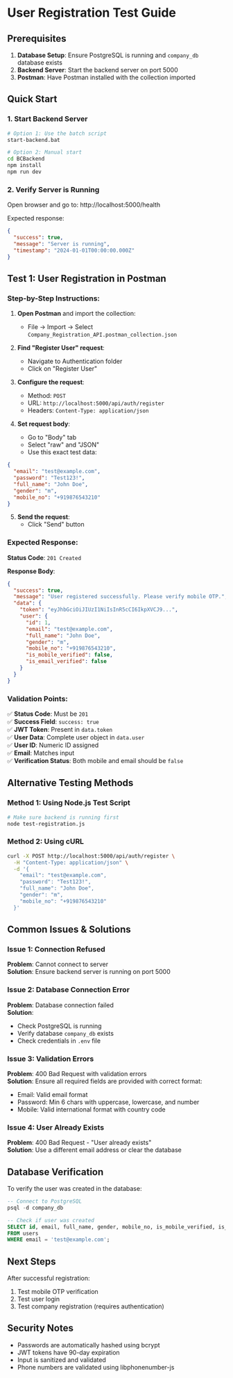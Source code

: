 # User Registration Test Guide

## Prerequisites

1. **Database Setup**: Ensure PostgreSQL is running and `company_db` database exists
2. **Backend Server**: Start the backend server on port 5000
3. **Postman**: Have Postman installed with the collection imported

## Quick Start

### 1. Start Backend Server
```bash
# Option 1: Use the batch script
start-backend.bat

# Option 2: Manual start
cd BCBackend
npm install
npm run dev
```

### 2. Verify Server is Running
Open browser and go to: http://localhost:5000/health

Expected response:
```json
{
  "success": true,
  "message": "Server is running",
  "timestamp": "2024-01-01T00:00:00.000Z"
}
```

## Test 1: User Registration in Postman

### Step-by-Step Instructions:

1. **Open Postman** and import the collection:
   - File → Import → Select `Company_Registration_API.postman_collection.json`

2. **Find "Register User" request**:
   - Navigate to Authentication folder
   - Click on "Register User"

3. **Configure the request**:
   - Method: `POST`
   - URL: `http://localhost:5000/api/auth/register`
   - Headers: `Content-Type: application/json`

4. **Set request body**:
   - Go to "Body" tab
   - Select "raw" and "JSON"
   - Use this exact test data:

```json
{
  "email": "test@example.com",
  "password": "Test123!",
  "full_name": "John Doe",
  "gender": "m",
  "mobile_no": "+919876543210"
}
```

5. **Send the request**:
   - Click "Send" button

### Expected Response:

**Status Code**: `201 Created`

**Response Body**:
```json
{
  "success": true,
  "message": "User registered successfully. Please verify mobile OTP.",
  "data": {
    "token": "eyJhbGciOiJIUzI1NiIsInR5cCI6IkpXVCJ9...",
    "user": {
      "id": 1,
      "email": "test@example.com",
      "full_name": "John Doe",
      "gender": "m",
      "mobile_no": "+919876543210",
      "is_mobile_verified": false,
      "is_email_verified": false
    }
  }
}
```

### Validation Points:

✅ **Status Code**: Must be `201`  
✅ **Success Field**: `success: true`  
✅ **JWT Token**: Present in `data.token`  
✅ **User Data**: Complete user object in `data.user`  
✅ **User ID**: Numeric ID assigned  
✅ **Email**: Matches input  
✅ **Verification Status**: Both mobile and email should be `false`  

## Alternative Testing Methods

### Method 1: Using Node.js Test Script
```bash
# Make sure backend is running first
node test-registration.js
```

### Method 2: Using cURL
```bash
curl -X POST http://localhost:5000/api/auth/register \
  -H "Content-Type: application/json" \
  -d '{
    "email": "test@example.com",
    "password": "Test123!",
    "full_name": "John Doe",
    "gender": "m",
    "mobile_no": "+919876543210"
  }'
```

## Common Issues & Solutions

### Issue 1: Connection Refused
**Problem**: Cannot connect to server  
**Solution**: Ensure backend server is running on port 5000

### Issue 2: Database Connection Error
**Problem**: Database connection failed  
**Solution**: 
- Check PostgreSQL is running
- Verify database `company_db` exists
- Check credentials in `.env` file

### Issue 3: Validation Errors
**Problem**: 400 Bad Request with validation errors  
**Solution**: Ensure all required fields are provided with correct format:
- Email: Valid email format
- Password: Min 6 chars with uppercase, lowercase, and number
- Mobile: Valid international format with country code

### Issue 4: User Already Exists
**Problem**: 400 Bad Request - "User already exists"  
**Solution**: Use a different email address or clear the database

## Database Verification

To verify the user was created in the database:

```sql
-- Connect to PostgreSQL
psql -d company_db

-- Check if user was created
SELECT id, email, full_name, gender, mobile_no, is_mobile_verified, is_email_verified, created_at 
FROM users 
WHERE email = 'test@example.com';
```

## Next Steps

After successful registration:
1. Test mobile OTP verification
2. Test user login
3. Test company registration (requires authentication)

## Security Notes

- Passwords are automatically hashed using bcrypt
- JWT tokens have 90-day expiration
- Input is sanitized and validated
- Phone numbers are validated using libphonenumber-js